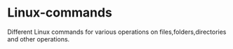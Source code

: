 # Linux-commands
Different Linux commands for various operations on files,folders,directories and other operations.
